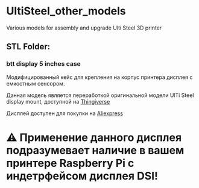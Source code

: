 # UltiSteel_other_models
 Various models for assembly and upgrade Ulti Steel 3D printer
 
## **STL Folder:**

### **btt display 5 inches case**
Модифицированный кейс  для крепления на корпус принтера дисплея с емкостным сенсором.

Данная модель является переработкой оригинальной модели UlTi Steel display mount, доступной на [Thingiverse](https://www.thingiverse.com/thing:4617779)

Дисплей доступен для покупки на [Aliexpress](aliexpress.ru/item/1005001270623489.html)

# :warning: Применение данного дисплея подразумевает наличие в вашем принтере Raspberry Pi с индетрфейсом дисплея DSI!